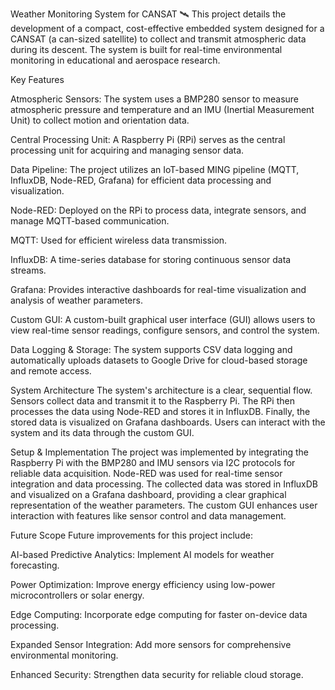 Weather Monitoring System for CANSAT 🛰️
This project details the development of a compact, cost-effective embedded system designed for a CANSAT (a can-sized satellite) to collect and transmit atmospheric data during its descent. The system is built for real-time environmental monitoring in educational and aerospace research.



Key Features

Atmospheric Sensors: The system uses a BMP280 sensor to measure atmospheric pressure and temperature and an IMU (Inertial Measurement Unit) to collect motion and orientation data.



Central Processing Unit: A Raspberry Pi (RPi) serves as the central processing unit for acquiring and managing sensor data.


Data Pipeline: The project utilizes an IoT-based MING pipeline (MQTT, InfluxDB, Node-RED, Grafana) for efficient data processing and visualization.


Node-RED: Deployed on the RPi to process data, integrate sensors, and manage MQTT-based communication.



MQTT: Used for efficient wireless data transmission.



InfluxDB: A time-series database for storing continuous sensor data streams.



Grafana: Provides interactive dashboards for real-time visualization and analysis of weather parameters.



Custom GUI: A custom-built graphical user interface (GUI) allows users to view real-time sensor readings, configure sensors, and control the system.






Data Logging & Storage: The system supports CSV data logging and automatically uploads datasets to Google Drive for cloud-based storage and remote access.



System Architecture
The system's architecture is a clear, sequential flow. Sensors collect data and transmit it to the Raspberry Pi. The RPi then processes the data using Node-RED and stores it in InfluxDB. Finally, the stored data is visualized on Grafana dashboards. Users can interact with the system and its data through the custom GUI.


Setup & Implementation
The project was implemented by integrating the Raspberry Pi with the BMP280 and IMU sensors via I2C protocols for reliable data acquisition. Node-RED was used for real-time sensor integration and data processing. The collected data was stored in InfluxDB and visualized on a Grafana dashboard, providing a clear graphical representation of the weather parameters. The custom GUI enhances user interaction with features like sensor control and data management.





Future Scope
Future improvements for this project include:

AI-based Predictive Analytics: Implement AI models for weather forecasting.

Power Optimization: Improve energy efficiency using low-power microcontrollers or solar energy.

Edge Computing: Incorporate edge computing for faster on-device data processing.

Expanded Sensor Integration: Add more sensors for comprehensive environmental monitoring.

Enhanced Security: Strengthen data security for reliable cloud storage.
